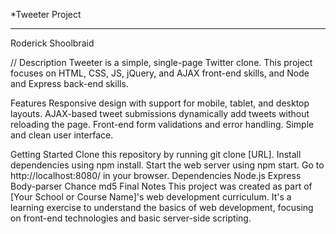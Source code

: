 *Tweeter Project 
_________________________
Roderick Shoolbraid

// Description
Tweeter is a simple, single-page Twitter clone. This project focuses on HTML, CSS, JS, jQuery, and AJAX front-end skills, and Node and Express back-end skills.

Features
Responsive design with support for mobile, tablet, and desktop layouts.
AJAX-based tweet submissions dynamically add tweets without reloading the page.
Front-end form validations and error handling.
Simple and clean user interface.



Getting Started
Clone this repository by running git clone [URL].
Install dependencies using npm install.
Start the web server using npm start.
Go to http://localhost:8080/ in your browser.
Dependencies
Node.js
Express
Body-parser
Chance
md5
Final Notes
This project was created as part of [Your School or Course Name]'s web development curriculum. It's a learning exercise to understand the basics of web development, focusing on front-end technologies and basic server-side scripting.

